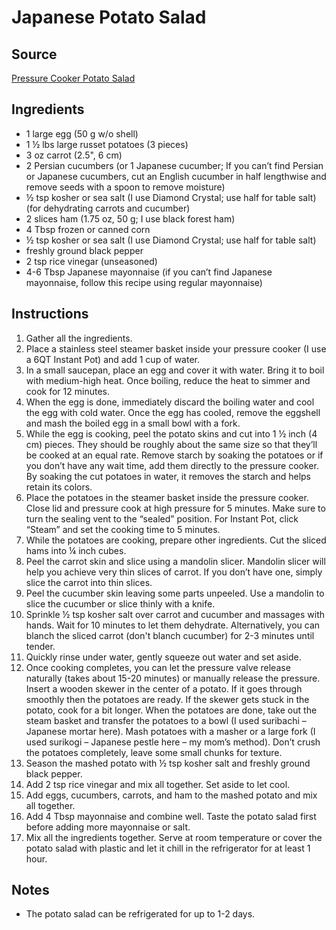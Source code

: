 # Japanese Potato Salad

## Source
[Pressure Cooker Potato Salad](https://www.justonecookbook.com/pressure-cooker-potato-salad/)

## Ingredients
- 1 large egg (50 g w/o shell)
- 1 ½ lbs large russet potatoes (3 pieces)
- 3 oz carrot (2.5", 6 cm)
- 2 Persian cucumbers (or 1 Japanese cucumber; If you can’t find Persian or Japanese cucumbers, cut an English cucumber in half lengthwise and remove seeds with a spoon to remove moisture)
- ½ tsp kosher or sea salt (I use Diamond Crystal; use half for table salt) (for dehydrating carrots and cucumber)
- 2 slices ham (1.75 oz, 50 g; I use black forest ham)
- 4 Tbsp frozen or canned corn
- ½ tsp kosher or sea salt (I use Diamond Crystal; use half for table salt)
- freshly ground black pepper
- 2 tsp rice vinegar (unseasoned)
- 4-6 Tbsp Japanese mayonnaise (if you can’t find Japanese mayonnaise, follow this recipe using regular mayonnaise)

## Instructions
1. Gather all the ingredients.
2. Place a stainless steel steamer basket inside your pressure cooker (I use a 6QT Instant Pot) and add 1 cup of water.
3. In a small saucepan, place an egg and cover it with water. Bring it to boil with medium-high heat. Once boiling, reduce the heat to simmer and cook for 12 minutes.
4. When the egg is done, immediately discard the boiling water and cool the egg with cold water. Once the egg has cooled, remove the eggshell and mash the boiled egg in a small bowl with a fork.
5. While the egg is cooking, peel the potato skins and cut into 1 ½ inch (4 cm) pieces. They should be roughly about the same size so that they’ll be cooked at an equal rate. Remove starch by soaking the potatoes or if you don’t have any wait time, add them directly to the pressure cooker. By soaking the cut potatoes in water, it removes the starch and helps retain its colors.
6. Place the potatoes in the steamer basket inside the pressure cooker. Close lid and pressure cook at high pressure for 5 minutes. Make sure to turn the sealing vent to the “sealed” position. For Instant Pot, click “Steam” and set the cooking time to 5 minutes.
7. While the potatoes are cooking, prepare other ingredients. Cut the sliced hams into ¼ inch cubes.
8. Peel the carrot skin and slice using a mandolin slicer. Mandolin slicer will help you achieve very thin slices of carrot. If you don’t have one, simply slice the carrot into thin slices.
9. Peel the cucumber skin leaving some parts unpeeled. Use a mandolin to slice the cucumber or slice thinly with a knife.
10. Sprinkle ½ tsp kosher salt over carrot and cucumber and massages with hands. Wait for 10 minutes to let them dehydrate. Alternatively, you can blanch the sliced carrot (don't blanch cucumber) for 2-3 minutes until tender.
11. Quickly rinse under water, gently squeeze out water and set aside.
12. Once cooking completes, you can let the pressure valve release naturally (takes about 15-20 minutes) or manually release the pressure. Insert a wooden skewer in the center of a potato. If it goes through smoothly then the potatoes are ready. If the skewer gets stuck in the potato, cook for a bit longer. When the potatoes are done, take out the steam basket and transfer the potatoes to a bowl (I used suribachi – Japanese mortar here). Mash potatoes with a masher or a large fork (I used surikogi – Japanese pestle here – my mom’s method). Don’t crush the potatoes completely, leave some small chunks for texture.
13. Season the mashed potato with ½ tsp kosher salt and freshly ground black pepper.
14. Add 2 tsp rice vinegar and mix all together. Set aside to let cool.
15. Add eggs, cucumbers, carrots, and ham to the mashed potato and mix all together.
16. Add 4 Tbsp mayonnaise and combine well. Taste the potato salad first before adding more mayonnaise or salt.
17. Mix all the ingredients together. Serve at room temperature or cover the potato salad with plastic and let it chill in the refrigerator for at least 1 hour.

## Notes
- The potato salad can be refrigerated for up to 1-2 days.
